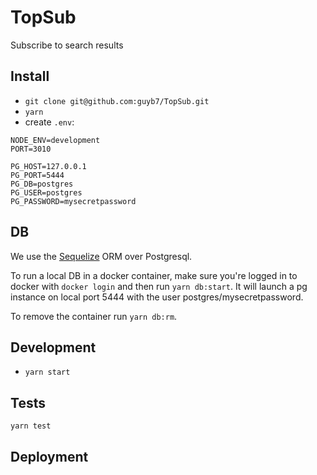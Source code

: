 # TopSub
Subscribe to search results

## Install
* `git clone git@github.com:guyb7/TopSub.git`
* `yarn`
* create `.env`:
```
NODE_ENV=development
PORT=3010

PG_HOST=127.0.0.1
PG_PORT=5444
PG_DB=postgres
PG_USER=postgres
PG_PASSWORD=mysecretpassword

```

## DB
We use the [Sequelize](http://docs.sequelizejs.com/) ORM over Postgresql.

To run a local DB in a docker container, make sure you're logged in to docker with `docker login` and then run `yarn db:start`. It will launch a pg instance on local port 5444 with the user postgres/mysecretpassword.

To remove the container run `yarn db:rm`.

## Development
* `yarn start`

## Tests
`yarn test`

## Deployment
